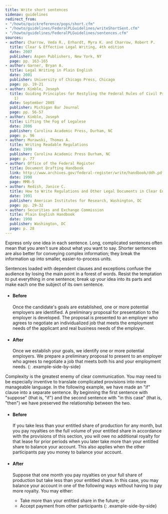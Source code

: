 ```yaml
---
title: Write short sentences
sidenav: guidelines
redirect_from:
- "/howto/quickreference/pops/short.cfm"
- "/howto/guidelines/FederalPLGuidelines/writeShortSent.cfm"
- "/howto/guidelines/FederalPLGuidelines/sentences.cfm"
sources:
- author: Charrow, Veda R., Erhardt, Myra K. and Charrow, Robert P.
  title: Clear & Effective Legal Writing, 4th edition
  date: 2007
  publisher: Aspen Publishers, New York, NY
  page: pp. 163-165
- author: Garner, Bryan A.
  title: Legal Writing in Plain English
  date: 2001
  publisher: University of Chicago Press, Chicago
  page: pp. 19-21
- author: Kimble, Joseph
  title: Guiding Principles for Restyling the Federal Rules of Civil Procedure (Part
    1)
  date: September 2005
  publisher: Michigan Bar Journal
  page: pp. 56-57
- author: Kimble, Joseph
  title: Lifting the Fog of Legalese
  date: 2006
  publisher: Carolina Academic Press, Durham, NC
  page: p. 96
- author: Murawski, Thomas A.
  title: Writing Readable Regulations
  date: 1999
  publisher: Carolina Academic Press Durham, NC
  page: p. 77
- author: Office of the Federal Register
  title: Document Drafting Handbook
  link: http://www.archives.gov/federal-register/write/handbook/ddh.pdf
  date: 1998
  page: MMR-5
- author: Redish, Janice C.
  title: How to Write Regulations and Other Legal Documents in Clear English
  date: 1991
  publisher: American Institutes for Research, Washington, DC
  page: pp. 29-32
- author: Securities and Exchange Commission
  title: Plain English Handbook
  date: 1998
  publisher: Washington, DC
  page: p. 28
---
```


Express only one idea in each sentence. Long, complicated sentences often mean that you aren't sure about what you want to say. Shorter sentences are also better for conveying complex information; they break the information up into smaller, easier-to-process units.

Sentences loaded with dependent clauses and exceptions confuse the audience by losing the main point in a forest of words. Resist the temptation to put everything in one sentence; break up your idea into its parts and make each one the subject of its own sentence.

* #### Before

  Once the candidate's goals are established, one or more potential employers are identified. A preliminary proposal for presentation to the employer is developed. The proposal is presented to an employer who agrees to negotiate an individualized job that meets the employment needs of the applicant and real business needs of the employer.

* #### After

  Once we establish your goals, we identify one or more potential employers. We prepare a preliminary proposal to present to an employer who agrees to negotiate a job that meets both his and your employment needs.
{: .example-side-by-side}

Complexity is the greatest enemy of clear communication. You may need to be especially inventive to translate complicated provisions into more manageable language. In the following example, we have made an "if" clause into a separate sentence. By beginning the first sentence with "suppose" (that is, "if") and the second sentence with "in this case" (that is, "then") we have preserved the relationship between the two.

* #### Before

  If you take less than your entitled share of production for any month, but you pay royalties on the full volume of your entitled share in accordance with the provisions of this section, you will owe no additional royalty for that lease for prior periods when you later take more than your entitled share to balance your account. This also applies when the other participants pay you money to balance your account.

* #### After

  Suppose that one month you pay royalties on your full share of production but take less than your entitled share. In this case, you may balance your account in one of the following ways without having to pay more royalty. You may either:

  - Take more than your entitled share in the future; or
  - Accept payment from other participants
{: .example-side-by-side}
